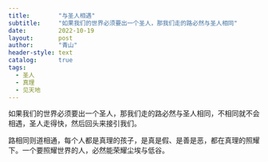 ```yaml
---
title:        "与圣人相遇"
subtitle:     "如果我们的世界必须要出一个圣人，那我们走的路必然与圣人相同"
date:         2022-10-19
layout:       post
author:       "青山"
header-style: text
catalog:      true
tags:
  - 圣人
  - 真理
  - 见天地
---
```


如果我们的世界必须要出一个圣人，那我们走的路必然与圣人相同，不相同就不会相遇，圣人走得快，然后回头来接引我们。

路相同则道相通，每个人都是真理的孩子，是真是假、是善是恶，都在真理的照耀下。一个要照耀世界的人，必然能荣耀尘埃与低谷。